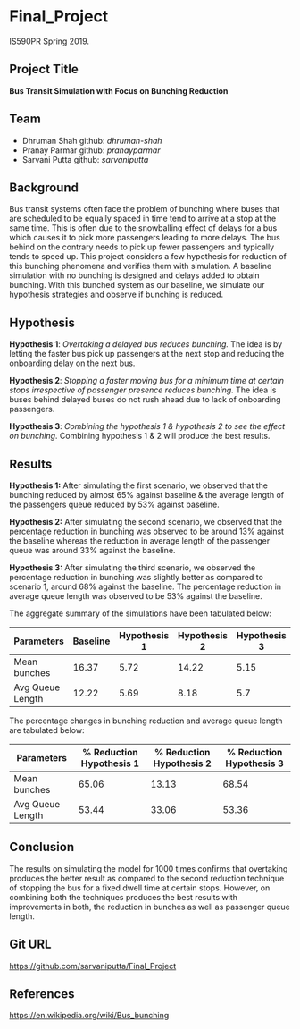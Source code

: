 # Final_Project
IS590PR Spring 2019.

## Project Title
**Bus Transit Simulation with Focus on Bunching Reduction**

## Team
- Dhruman Shah github: *dhruman-shah*
- Pranay Parmar github: *pranayparmar*
- Sarvani Putta github: *sarvaniputta*

## Background
Bus transit systems often face the problem of bunching where buses that are scheduled to be equally spaced in time tend to arrive at a stop at the same time.
This is often due to the snowballing effect of delays for a bus which causes it to pick more passengers leading to more delays. The bus behind on the contrary needs to pick up
fewer passengers and typically tends to speed up. This project considers a few hypothesis for reduction of this bunching phenomena and verifies them with simulation. A baseline
simulation with no bunching is designed and delays added to obtain bunching. With this bunched system as our baseline, we simulate our hypothesis strategies and observe if bunching
is reduced.

## Hypothesis
**Hypothesis 1**: *Overtaking a delayed bus reduces bunching.* The idea is by letting the faster bus pick up passengers at the next stop and reducing the onboarding delay on the next bus.

**Hypothesis 2**: *Stopping a faster moving bus for a minimum time at certain stops irrespective of passenger presence reduces bunching.* The idea is buses behind delayed buses do not rush ahead due to lack of onboarding passengers.

**Hypothesis 3**: *Combining the hypothesis 1 & hypothesis 2 to see the effect on bunching*. Combining hypothesis 1 & 2 will produce the best results.

## Results
**Hypothesis 1:**
After simulating the first scenario, we observed that the bunching reduced by almost 65% against baseline & the average length of the passengers queue reduced by 53% against baseline. 

**Hypothesis 2:**
After simulating the second scenario, we observed that the percentage reduction in bunching was observed to be around 13% against the baseline whereas the reduction in average length of the passenger queue was around 33% against the baseline. 

**Hypothesis 3:**
After simulating the third scenario, we observed the percentage reduction in bunching was slightly better as compared to scenario 1, around 68% against the baseline. The percentage reduction in average queue length was observed to be 53% against the baseline. 

The aggregate summary of the simulations have been tabulated below:

   | Parameters | Baseline | Hypothesis 1 | Hypothesis 2 | Hypothesis 3 |
  | -------------- | ---------- | -------------- | --------------- | ------------- |
  | Mean bunches   |   16.37  |     5.72     |    14.22      |    5.15     |   
| Avg Queue Length |   12.22  |     5.69     |     8.18      |    5.7      |

The percentage changes in bunching reduction and average queue length are tabulated below:

| Parameters    | % Reduction Hypothesis 1 | % Reduction Hypothesis 2 | % Reduction Hypothesis 3 |
| ------------------ | -------------------------- | -------------------------- | -------------------------- |
|   Mean bunches   |          65.06           |          13.13           |          68.54           |
| Avg Queue Length |          53.44           |          33.06           |          53.36           |


## Conclusion
The results on simulating the model for 1000 times confirms that overtaking produces the better result as compared to the second reduction technique of stopping the bus for a fixed dwell time at certain stops. However, on combining both the techniques produces the best results with improvements in both, the reduction in bunches as well as passenger queue length.

## Git URL
https://github.com/sarvaniputta/Final_Project

## References
https://en.wikipedia.org/wiki/Bus_bunching

